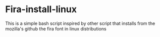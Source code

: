 # Fira-install-linux
This is a simple bash script inspired by other script that installs from the mozilla's github the fira font in linux distributions
